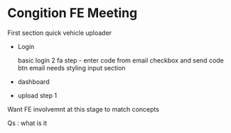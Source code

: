 # Congition FE Meeting

First section quick vehicle uploader

- Login

    basic login
    2 fa step - enter code from email
    checkbox and send code btn
    email needs styling
    input section


- dashboard
- upload step 1

Want FE involvemnt at this stage to match concepts

Qs :
what is it